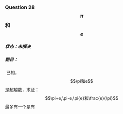 ### Question 28 $$\pi$$和$$e$$

##### 状态：未解决

##### 题目：

​    已知，$$\pi和e$$是超越数，求证：$$\pi+e,\pi-e,\pi{e}和\frac{e}{\pi}$$最多有一个是有